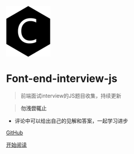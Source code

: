 ![logo](./web-logo-120.png ':no-zoom')

# Font-end-interview-js

> 前端面试interview的JS题目收集，持续更新

> **勿浅尝辄止**

* 评论中可以给出自己的见解和答案，一起学习进步

[GitHub](https://github.com/nieyafei/front-end-interview-js)

[开始阅读](/basic)